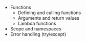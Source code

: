 - Functions
    - Defining and calling functions
    - Arguments and return values
    - Lambda functions
- Scope and namespaces
- Error handling (try/except)
